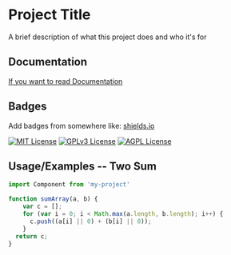 
# Project Title

A brief description of what this project does and who it's for


## Documentation

[If you want to read Documentation](https://linktodocumentation)

  
## Badges

Add badges from somewhere like: [shields.io](https://shields.io/)

[![MIT License](https://source.unsplash.com/400x200/?nature,water)](https://github.com/tterb/atomic-design-ui/blob/master/LICENSEs)
[![GPLv3 License](https://source.unsplash.com/400x200/?code)](https://opensource.org/licenses/)
[![AGPL License](https://source.unsplash.com/400x200/?water)](http://www.gnu.org/licenses/agpl-3.0)

  
## Usage/Examples -- Two Sum

```javascript
import Component from 'my-project'

function sumArray(a, b) {
    var c = [];
    for (var i = 0; i < Math.max(a.length, b.length); i++) {
      c.push((a[i] || 0) + (b[i] || 0));
    }
  return c;
}
```

